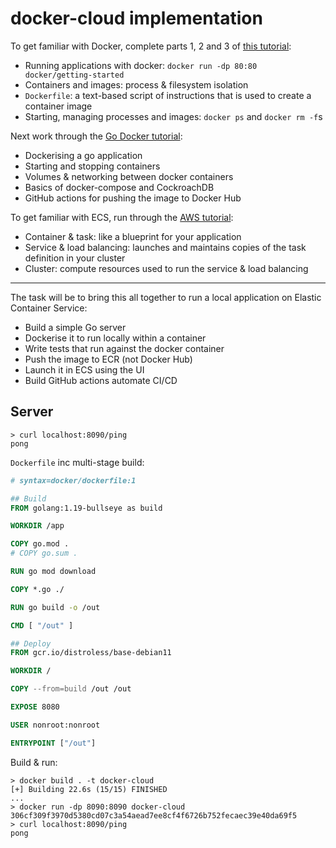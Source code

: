 # docker-cloud implementation

To get familiar with Docker, complete parts 1, 2 and 3 of [this tutorial](https://docs.docker.com/get-started/):

- Running applications with docker: `docker run -dp 80:80 docker/getting-started`
- Containers and images: process & filesystem isolation
- `Dockerfile`: a text-based script of instructions that is used to create a container image
- Starting, managing processes and images: `docker ps` and `docker rm -f`s

Next work through the [Go Docker tutorial](https://docs.docker.com/language/golang/):

- Dockerising a go application
- Starting and stopping containers
- Volumes & networking between docker containers
- Basics of docker-compose and CockroachDB
- GitHub actions for pushing the image to Docker Hub

To get familiar with ECS, run through the [AWS tutorial](https://aws.amazon.com/getting-started/hands-on/deploy-docker-containers/):

- Container & task: like a blueprint for your application
- Service & load balancing: launches and maintains copies of the task definition in your cluster
- Cluster: compute resources used to run the service & load balancing

---

The task will be to bring this all together to run a local application on Elastic Container Service:

- Build a simple Go server
- Dockerise it to run locally within a container
- Write tests that run against the docker container
- Push the image to ECR (not Docker Hub)
- Launch it in ECS using the UI
- Build GitHub actions automate CI/CD

## Server

```console
> curl localhost:8090/ping
pong
```

`Dockerfile` inc multi-stage build:

```Dockerfile
# syntax=docker/dockerfile:1

## Build
FROM golang:1.19-bullseye as build

WORKDIR /app

COPY go.mod .
# COPY go.sum .

RUN go mod download

COPY *.go ./

RUN go build -o /out

CMD [ "/out" ]

## Deploy
FROM gcr.io/distroless/base-debian11

WORKDIR /

COPY --from=build /out /out

EXPOSE 8080

USER nonroot:nonroot

ENTRYPOINT ["/out"]
```

Build & run:

```console
> docker build . -t docker-cloud
[+] Building 22.6s (15/15) FINISHED
...
> docker run -dp 8090:8090 docker-cloud
306cf309f3970d5380cd07c3a54aead7ee8cf4f6726b752fecaec39e40da69f5
> curl localhost:8090/ping
pong
```
